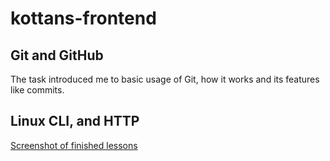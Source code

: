 # kottans-frontend

## Git and GitHub 

The task introduced me to basic usage of Git, how it works and its features like commits.

## Linux CLI, and HTTP

[Screenshot of finished lessons](task_linux_cli/2018-11-04_214915.jpg)

